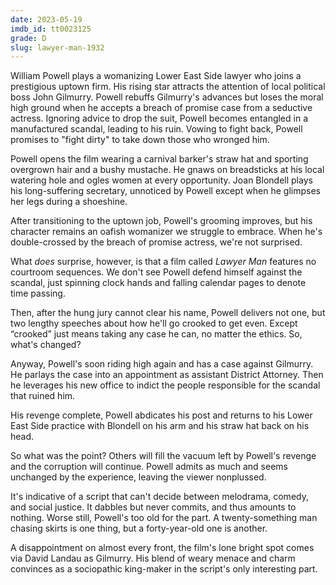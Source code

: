 ```yaml
---
date: 2023-05-19
imdb_id: tt0023125
grade: D
slug: lawyer-man-1932
---
```


William Powell plays a womanizing Lower East Side lawyer who joins a prestigious uptown firm. His rising star attracts the attention of local political boss John Gilmurry. Powell rebuffs Gilmurry's advances but loses the moral high ground when he accepts a breach of promise case from a seductive actress. Ignoring advice to drop the suit, Powell becomes entangled in a manufactured scandal, leading to his ruin. Vowing to fight back, Powell promises to "fight dirty" to take down those who wronged him.

<!-- end -->

Powell opens the film wearing a carnival barker's straw hat and sporting overgrown hair and a bushy mustache. He gnaws on breadsticks at his local watering hole and ogles women at every opportunity. Joan Blondell plays his long-suffering secretary, unnoticed by Powell except when he glimpses her legs during a shoeshine.

After transitioning to the uptown job, Powell's grooming improves, but his character remains an oafish womanizer we struggle to embrace. When he's double-crossed by the breach of promise actress, we're not surprised.

What _does_ surprise, however, is that a film called _Lawyer Man_ features no courtroom sequences. We don't see Powell defend himself against the scandal, just spinning clock hands and falling calendar pages to denote time passing.

Then, after the hung jury cannot clear his name, Powell delivers not one, but two lengthy speeches about how he'll go crooked to get even. Except “crooked” just means taking any case he can, no matter the ethics. So, what's changed?

Anyway, Powell's soon riding high again and has a case against Gilmurry. He parlays the case into an appointment as assistant District Attorney. Then he leverages his new office to indict the people responsible for the scandal that ruined him.

His revenge complete, Powell abdicates his post and returns to his Lower East Side practice with Blondell on his arm and his straw hat back on his head.

So what was the point? Others will fill the vacuum left by Powell's revenge and the corruption will continue. Powell admits as much and seems unchanged by the experience, leaving the viewer nonplussed.

It's indicative of a script that can't decide between melodrama, comedy, and social justice. It dabbles but never commits, and thus amounts to nothing. Worse still, Powell's too old for the part. A twenty-something man chasing skirts is one thing, but a forty-year-old one is another.

A disappointment on almost every front, the film's lone bright spot comes via David Landau as Gilmurry. His blend of weary menace and charm convinces as a sociopathic king-maker in the script's only interesting part.
